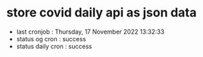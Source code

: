 # store covid daily api as json data

- last cronjob : Thursday, 17 November 2022 13:32:33
- status og cron : success
- status daily cron : success
      
      